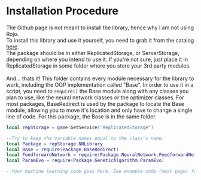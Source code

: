 # Installation Procedure

The Github page is not meant to install the library, hence why I am not using Rojo.<br>
To install this library and use it yourself, you need to grab it from the catalog [here](https://www.roblox.com/library/5951897165/Roblox-Neural-Network-Library-V2-0).<br>
The package should be in either ReplicatedStorage, or ServerStorage, depending on where you intend to use it. If you're not sure, just place it in ReplicatedStorage in some folder where you store your 3rd party modules.<br><br>
And... thats it! This folder contains every module necessary for the library to work, including the OOP implementation called "Base". In order to use it in a script, you need to `require()` the Base module along with any classes you plan to use, like the neural network classes or the optimizer classes. For most packages, BaseRedirect is used by the package to locate the Base module, allowing you to move it's location and only have to change a single line of code. For this package, the Base is in the same folder.<br>
```lua
local repStorage = game:GetService("ReplicatedStorage")

--Try to keep the variable names equal to the class's name.
local Package = repStorage.NNLibrary
local Base = require(Package.BaseRedirect)
local FeedforwardNetwork = require(Package.NeuralNetwork.FeedforwardNetwork)
local ParamEvo = require(Package.GeneticAlgorithm.ParamEvo)

--Your machine learning code goes here. See example code (next page) for more info!
```